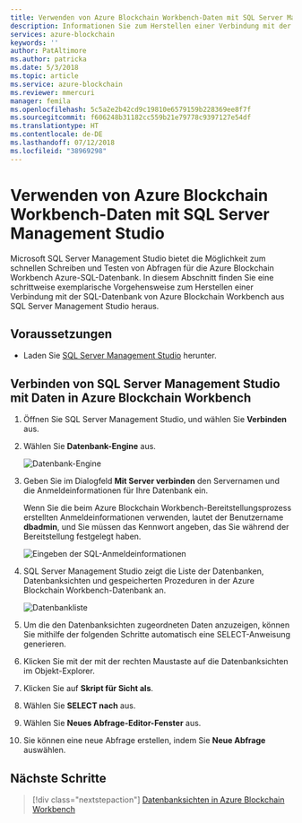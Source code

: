 ```yaml
---
title: Verwenden von Azure Blockchain Workbench-Daten mit SQL Server Management Studio
description: Informationen Sie zum Herstellen einer Verbindung mit der SQL-Datenbank von Azure Blockchain Workbench aus SQL Server Management Studio heraus.
services: azure-blockchain
keywords: ''
author: PatAltimore
ms.author: patricka
ms.date: 5/3/2018
ms.topic: article
ms.service: azure-blockchain
ms.reviewer: mmercuri
manager: femila
ms.openlocfilehash: 5c5a2e2b42cd9c19810e6579159b228369ee8f7f
ms.sourcegitcommit: f606248b31182cc559b21e79778c9397127e54df
ms.translationtype: HT
ms.contentlocale: de-DE
ms.lasthandoff: 07/12/2018
ms.locfileid: "38969298"
---
```

# <a name="using-azure-blockchain-workbench-data-with-sql-server-management-studio"></a>Verwenden von Azure Blockchain Workbench-Daten mit SQL Server Management Studio

Microsoft SQL Server Management Studio bietet die Möglichkeit zum schnellen Schreiben und Testen von Abfragen für die Azure Blockchain Workbench Azure-SQL-Datenbank. In diesem Abschnitt finden Sie eine schrittweise exemplarische Vorgehensweise zum Herstellen einer Verbindung mit der SQL-Datenbank von Azure Blockchain Workbench aus SQL Server Management Studio heraus.

## <a name="prerequisites"></a>Voraussetzungen

* Laden Sie [SQL Server Management Studio](https://docs.microsoft.com/sql/ssms/download-sql-server-management-studio-ssms?view=sql-server-2017) herunter.

## <a name="connecting-sql-server-management-studio-to-data-in-azure-blockchain-workbench"></a>Verbinden von SQL Server Management Studio mit Daten in Azure Blockchain Workbench

1. Öffnen Sie SQL Server Management Studio, und wählen Sie **Verbinden** aus.
2. Wählen Sie **Datenbank-Engine** aus.

    ![Datenbank-Engine](media/blockchain-workbench-data-sql-management-studio/database-engine.png)

3. Geben Sie im Dialogfeld **Mit Server verbinden** den Servernamen und die Anmeldeinformationen für Ihre Datenbank ein.

    Wenn Sie die beim Azure Blockchain Workbench-Bereitstellungsprozess erstellten Anmeldeinformationen verwenden, lautet der Benutzername **dbadmin**, und Sie müssen das Kennwort angeben, das Sie während der Bereitstellung festgelegt haben.

    ![Eingeben der SQL-Anmeldeinformationen](media/blockchain-workbench-data-sql-management-studio/sql-creds.png)

 4. SQL Server Management Studio zeigt die Liste der Datenbanken, Datenbanksichten und gespeicherten Prozeduren in der Azure Blockchain Workbench-Datenbank an.

    ![Datenbankliste](media/blockchain-workbench-data-sql-management-studio/db-list.png)

5. Um die den Datenbanksichten zugeordneten Daten anzuzeigen, können Sie mithilfe der folgenden Schritte automatisch eine SELECT-Anweisung generieren.
6. Klicken Sie mit der mit der rechten Maustaste auf die Datenbanksichten im Objekt-Explorer.
7. Klicken Sie auf **Skript für Sicht als**.
8. Wählen Sie **SELECT nach** aus.
9. Wählen Sie **Neues Abfrage-Editor-Fenster** aus.
10. Sie können eine neue Abfrage erstellen, indem Sie **Neue Abfrage** auswählen.

## <a name="next-steps"></a>Nächste Schritte

> [!div class="nextstepaction"]
> [Datenbanksichten in Azure Blockchain Workbench](blockchain-workbench-database-views.md)